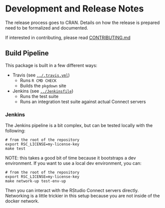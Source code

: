 # Development and Release Notes

The release process goes to CRAN. Details on how the release is prepared need to
be formalized and documented.

If interested in contributing, please read [CONTRIBUTING.md](CONTRIBUTING.md)

## Build Pipeline

This package is built in a few different ways:

- Travis (see [`../.travis.yml`](../.travis.yml))
    - Runs `R CMD CHECK`
    - Builds the `pkgdown` site
- Jenkins (see [`../Jenkinsfile`](../Jenkinsfile))
    - Runs the test suite
    - Runs an integration test suite against actual Connect servers

### Jenkins

The Jenkins pipeline is a bit complex, but can be tested locally with the following:

```
# from the root of the repository
export RSC_LICENSE=my-license-key
make test
```

NOTE: this takes a good bit of time because it bootstraps a dev environment. If
you want to use a local dev environment, you can:

```
# from the root of the repository
export RSC_LICENSE=my-license-key
make network-up test-env-up
```

Then you can interact with the RStudio Connect servers directly. Networking is a
little trickier in this setup because you are not inside of the docker network.
